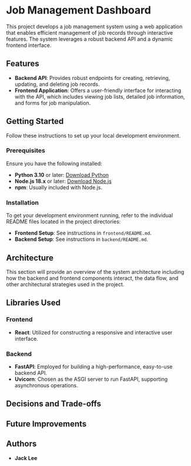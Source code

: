 # Job Management Dashboard

This project develops a job management system using a web application that enables efficient management of job records through interactive features. The system leverages a robust backend API and a dynamic frontend interface.

## Features

- **Backend API**: Provides robust endpoints for creating, retrieving, updating, and deleting job records.
- **Frontend Application**: Offers a user-friendly interface for interacting with the API, which includes viewing job lists, detailed job information, and forms for job manipulation.

## Getting Started

Follow these instructions to set up your local development environment.

### Prerequisites

Ensure you have the following installed:
- **Python 3.10** or later: [Download Python](https://www.python.org/downloads/)
- **Node.js 18.x** or later: [Download Node.js](https://nodejs.org/en/download/)
- **npm**: Usually included with Node.js.

### Installation

To get your development environment running, refer to the individual README files located in the project directories:

- **Frontend Setup**: See instructions in `frontend/README.md`.
- **Backend Setup**: See instructions in `backend/README.md`.

## Architecture

This section will provide an overview of the system architecture including how the backend and frontend components interact, the data flow, and other architectural strategies used in the project.

## Libraries Used

### Frontend
- **React**: Utilized for constructing a responsive and interactive user interface.

### Backend
- **FastAPI**: Employed for building a high-performance, easy-to-use backend API.
- **Uvicorn**: Chosen as the ASGI server to run FastAPI, supporting asynchronous operations.

## Decisions and Trade-offs



## Future Improvements



## Authors

- **Jack Lee**
